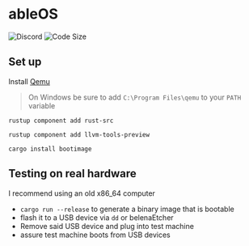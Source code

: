 # ableOS
![Discord](https://img.shields.io/discord/849794982566559754) ![Code Size](https://img.shields.io/github/languages/code-size/abletheabove/ableos)
## Set up
Install [Qemu](https://www.qemu.org/)

> On Windows be sure to add `C:\Program Files\qemu` to your `PATH` variable

`rustup component add rust-src`

`rustup component add llvm-tools-preview`

`cargo install bootimage`


## Testing on real hardware
I recommend using an old x86_64 computer
* `cargo run --release` to generate a binary image that is bootable
* flash it to a USB device via `dd` or belenaEtcher
* Remove said USB device and plug into test machine
* assure test machine boots from USB devices
